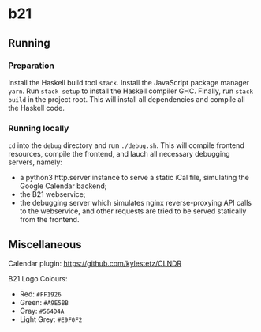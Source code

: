 # b21

## Running

### Preparation

Install the Haskell build tool `stack`.
Install the JavaScript package manager `yarn`.
Run `stack setup` to install the Haskell compiler GHC.
Finally, run `stack build` in the project root. This will install all
dependencies and compile all the Haskell code.

### Running locally

`cd` into the `debug` directory and run `./debug.sh`. This will compile
frontend resources, compile the frontend, and lauch all necessary debugging
servers, namely:

  * a python3 http.server instance to serve a static iCal file, simulating
    the Google Calendar backend;
  * the B21 webservice;
  * the debugging server which simulates nginx reverse-proxying API calls to
    the webservice, and other requests are tried to be served statically from
    the frontend.

## Miscellaneous

Calendar plugin:  https://github.com/kylestetz/CLNDR

B21 Logo Colours:

  *  Red: `#FF1926`
  *  Green: `#A9E5BB`
  *  Gray: `#564D4A`
  *  Light Grey: `#E9F0F2`

